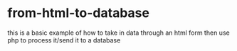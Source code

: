 # from-html-to-database
this is a basic example of how to take in data through an html form then use php to process it/send it to a database
